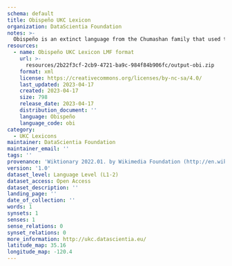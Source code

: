 ```yaml
---
schema: default
title: Obispeño UKC Lexicon
organization: DataScientia Foundation
notes: >-
  Obispeño is an extinct language from the Chumashan family that used to be spoken in North America. The UKC Lexicon of Obispeño is represented as a lexico-semantic network. It consists of words, word senses, synsets, as well as sense-level and synset-level relationships
resources:
  - name: Obispeño UKC Lexicon LMF format
    url: >-
      resources/2b22f3cf-2cb9-4721-ba9c-984f84b906fc/output-obi.zip
    format: xml
    license: https://creativecommons.org/licenses/by-nc-sa/4.0/
    last_updated: 2023-04-17
    created: 2023-04-17
    size: 798
    release_date: 2023-04-17
    distribution_document: ''
    language: Obispeño
    language_code: obi
category:
  - UKC Lexicons
maintainer: DataScientia Foundation
maintainer_email: ''
tags: ''
provenance: 'Wiktionary 2022.01. by Wikimedia Foundation (http://en.wiktionary.org); Princeton WordNet 2.1 by Princeton University (https://wordnet.princeton.edu)'
version: '1.0'
dataset_level: Language Level (L1-2)
dataset_access: Open Access
dataset_description: ''
landing_page: ''
date_of_collection: ''
words: 1
synsets: 1
senses: 1
sense_relations: 0
synset_relations: 0
more_information: http://ukc.datascientia.eu/
latitude_map: 35.16
longitude_map: -120.4
---
```

